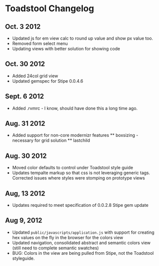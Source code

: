# Toadstool Changelog
## Oct. 3 2012
* Updated js for em view calc to round up value and show px value too.
* Removed form select menu
* Updating views with better solution for showing code

## Oct. 30 2012
* Added 24col grid view
* Updated gemspec for Stipe 0.0.4.6

## Sept. 6 2012
* Added .rvmrc - I know, should have done this a long time ago.

## Aug. 31 2012
* Added support for non-core modernizr features
** boxsizing - necessary for grid solution
** lastchild

## Aug. 30 2012
* Moved color defaults to control under Toadstool style guide
* Updates tempalte markup so that css is not leveraging generic tags. Corrected issues where styles were stomping on prototype views

## Aug, 13 2012
* Updates required to meet specification of 0.0.2.8 Stipe gem update

## Aug 9, 2012
* Updated `public/javascripts/application.js` with support for creating hex values on the fly in the browser for the colors view
* Updated navigation, consolidated abstract and semantic colors view (still need to complete semantic swatches)
* BUG: Colors in the view are being pulled from Stipe, not the Toadstool styleguide.   